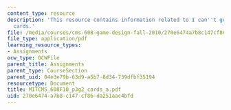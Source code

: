 ```yaml
---
content_type: resource
description: 'This resource contains information related to I can''t get no satisfaction:
  cards.'
file: /media/courses/cms-608-game-design-fall-2010/270e6474a7b8c147cf86da251aac4bfd_MITCMS_608F10_p3g2_cards_a.pdf
file_type: application/pdf
learning_resource_types:
- Assignments
ocw_type: OCWFile
parent_title: Assignments
parent_type: CourseSection
parent_uid: 04e3e79b-63d9-a5b7-8d34-739dfbf35194
resourcetype: Document
title: MITCMS_608F10_p3g2_cards_a.pdf
uid: 270e6474-a7b8-c147-cf86-da251aac4bfd
---
```

